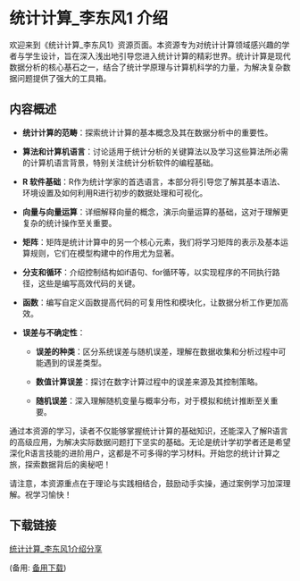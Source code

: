 # 统计计算_李东风1 介绍

欢迎来到《统计计算_李东风1》资源页面。本资源专为对统计计算领域感兴趣的学者与学生设计，旨在深入浅出地引导您进入统计计算的精彩世界。统计计算是现代数据分析的核心基石之一，结合了统计学原理与计算机科学的力量，为解决复杂数据问题提供了强大的工具箱。

## 内容概述

- **统计计算的范畴**：探索统计计算的基本概念及其在数据分析中的重要性。
  
- **算法和计算机语言**：讨论适用于统计分析的关键算法以及学习这些算法所必需的计算机语言背景，特别关注统计分析软件的编程基础。

- **R 软件基础**：R作为统计学家的首选语言，本部分将引导您了解其基本语法、环境设置及如何利用R进行初步的数据处理和可视化。

- **向量与向量运算**：详细解释向量的概念，演示向量运算的基础，这对于理解更复杂的统计操作至关重要。

- **矩阵**：矩阵是统计计算中的另一个核心元素，我们将学习矩阵的表示及基本运算规则，它们在模型构建中的作用尤为显著。

- **分支和循环**：介绍控制结构如if语句、for循环等，以实现程序的不同执行路径，这些是编写高效代码的关键。

- **函数**：编写自定义函数提高代码的可复用性和模块化，让数据分析工作更加高效。

- **误差与不确定性**：
    - **误差的种类**：区分系统误差与随机误差，理解在数据收集和分析过程中可能遇到的误差类型。
    
    - **数值计算误差**：探讨在数字计算过程中的误差来源及其控制策略。
    
    - **随机误差**：深入理解随机变量与概率分布，对于模拟和统计推断至关重要。

通过本资源的学习，读者不仅能够掌握统计计算的基础知识，还能深入了解R语言的高级应用，为解决实际数据问题打下坚实的基础。无论是统计学初学者还是希望深化R语言技能的进阶用户，这都是不可多得的学习材料。开始您的统计计算之旅，探索数据背后的奥秘吧！

请注意，本资源重点在于理论与实践相结合，鼓励动手实操，通过案例学习加深理解。祝学习愉快！

## 下载链接
[统计计算_李东风1介绍分享](https://pan.quark.cn/s/eb7af4a1dc2b) 

(备用: [备用下载](https://pan.baidu.com/s/1jIrE7yWe6KHn0ypgf32qDA?pwd=1234))
